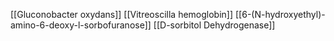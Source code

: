 [[Gluconobacter oxydans]]
[[Vitreoscilla hemoglobin]]
[[6-(N-hydroxyethyl)-amino-6-deoxy-l-sorbofuranose]]
[[D-sorbitol Dehydrogenase]]
